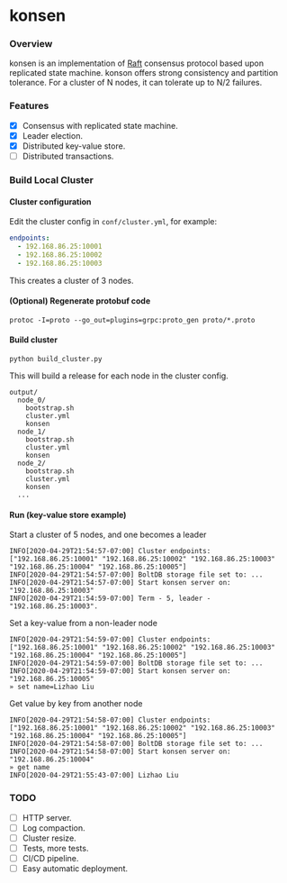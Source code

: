 # konsen
### Overview
konsen is an implementation of [Raft](https://raft.github.io/raft.pdf) consensus protocol based upon replicated state
machine. konson offers strong consistency and partition tolerance. For a cluster of N nodes, it can tolerate up to N/2
failures.
### Features
- [x] Consensus with replicated state machine.
- [x] Leader election.
- [x] Distributed key-value store.
- [ ] Distributed transactions.
### Build Local Cluster
#### Cluster configuration
Edit the cluster config in `conf/cluster.yml`, for example: 
```yaml
endpoints:
  - 192.168.86.25:10001
  - 192.168.86.25:10002
  - 192.168.86.25:10003
```
This creates a cluster of 3 nodes.
#### (Optional) Regenerate protobuf code
```shell script
protoc -I=proto --go_out=plugins=grpc:proto_gen proto/*.proto
```
#### Build cluster
```shell script
python build_cluster.py
```
This will build a release for each node in the cluster config. 
```
output/
  node_0/
    bootstrap.sh
    cluster.yml
    konsen
  node_1/
    bootstrap.sh
    cluster.yml
    konsen
  node_2/
    bootstrap.sh
    cluster.yml
    konsen
  ...
```
#### Run (key-value store example)
Start a cluster of 5 nodes, and one becomes a leader
```
INFO[2020-04-29T21:54:57-07:00] Cluster endpoints: ["192.168.86.25:10001" "192.168.86.25:10002" "192.168.86.25:10003" "192.168.86.25:10004" "192.168.86.25:10005"] 
INFO[2020-04-29T21:54:57-07:00] BoltDB storage file set to: ...
INFO[2020-04-29T21:54:57-07:00] Start konsen server on: "192.168.86.25:10003" 
INFO[2020-04-29T21:54:59-07:00] Term - 5, leader - "192.168.86.25:10003".
```
Set a key-value from a non-leader node
```
INFO[2020-04-29T21:54:59-07:00] Cluster endpoints: ["192.168.86.25:10001" "192.168.86.25:10002" "192.168.86.25:10003" "192.168.86.25:10004" "192.168.86.25:10005"] 
INFO[2020-04-29T21:54:59-07:00] BoltDB storage file set to: ...
INFO[2020-04-29T21:54:59-07:00] Start konsen server on: "192.168.86.25:10005" 
» set name=Lizhao Liu
```
Get value by key from another node
```
INFO[2020-04-29T21:54:58-07:00] Cluster endpoints: ["192.168.86.25:10001" "192.168.86.25:10002" "192.168.86.25:10003" "192.168.86.25:10004" "192.168.86.25:10005"] 
INFO[2020-04-29T21:54:58-07:00] BoltDB storage file set to: ...
INFO[2020-04-29T21:54:58-07:00] Start konsen server on: "192.168.86.25:10004" 
» get name
INFO[2020-04-29T21:55:43-07:00] Lizhao Liu 
```
### TODO
- [ ] HTTP server.
- [ ] Log compaction.
- [ ] Cluster resize.
- [ ] Tests, more tests.
- [ ] CI/CD pipeline.
- [ ] Easy automatic deployment.

